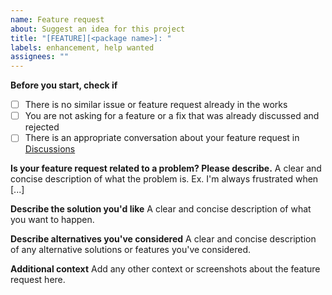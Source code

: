 ```yaml
---
name: Feature request
about: Suggest an idea for this project
title: "[FEATURE][<package name>]: "
labels: enhancement, help wanted
assignees: ""
---
```


**Before you start, check if**

- [ ] There is no similar issue or feature request already in the works
- [ ] You are not asking for a feature or a fix that was already discussed and rejected
- [ ] There is an appropriate conversation about your feature request in [Discussions](/discussions)

**Is your feature request related to a problem? Please describe.**
A clear and concise description of what the problem is. Ex. I'm always frustrated when [...]

**Describe the solution you'd like**
A clear and concise description of what you want to happen.

**Describe alternatives you've considered**
A clear and concise description of any alternative solutions or features you've considered.

**Additional context**
Add any other context or screenshots about the feature request here.
